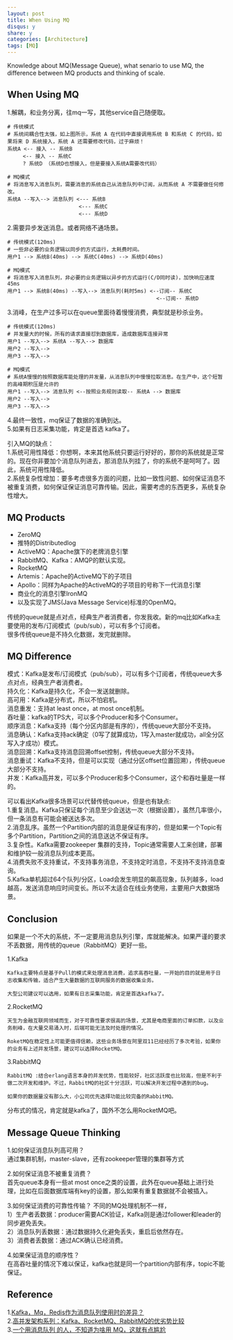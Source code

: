 ```yaml
---
layout: post
title: When Using MQ
disqus: y
share: y
categories: [Architecture]
tags: [MQ]
---
```


Knowledge about MQ(Message Queue), what senario to use MQ, the difference between MQ products and thinking of scale.

When Using MQ
-------------
1.解耦，和业务分离，往mq一写，其他service自己随便取。 
```
# 传统模式
# 系统间耦合性太强，如上图所示，系统 A 在代码中直接调用系统 B 和系统 C 的代码，如果将来 D 系统接入，系统 A 还需要修改代码，过于麻烦！
系统A <-- 接入 -- 系统B
     <-- 接入 -- 系统C
     ? 系统D （系统D也想接入，但是要接入系统A需要改代码）

# MQ模式
# 将消息写入消息队列，需要消息的系统自己从消息队列中订阅，从而系统 A 不需要做任何修改。
系统A --写入--> 消息队列 <--- 系统B
                       <--- 系统C
                       <--- 系统D
```
2.需要异步发送消息。或者网络不通场景。
```
# 传统模式(120ms)
# 一些非必要的业务逻辑以同步的方式运行，太耗费时间。
用户1 --> 系统B(40ms) --> 系统C(40ms) --> 系统D(40ms)

# MQ模式
# 将消息写入消息队列，非必要的业务逻辑以异步的方式运行(C/D同时读)，加快响应速度 45ms
用户1 --> 系统B(40ms) --写入--> 消息队列(耗时5ms) <--订阅-- 系统C
                                                <--订阅-- 系统D
```
3.消峰，在生产过多可以在queue里面待着慢慢消费，典型就是秒杀业务。  
```
# 传统模式(120ms)
# 并发量大的时候，所有的请求直接怼到数据库，造成数据库连接异常
用户1 --写入--> 系统A --写入--> 数据库
用户2 --写入-->                        
用户3 --写入-->		

# MQ模式
# 系统A慢慢的按照数据库能处理的并发量，从消息队列中慢慢拉取消息。在生产中，这个短暂的高峰期积压是允许的
用户1 --写入--> 消息队列 <--按照业务规则读取-- 系统A --> 数据库
用户2 --写入-->                        
用户3 --写入-->				
```
4.最终一致性，mq保证了数据的准确到达。  
5.如果有日志采集功能，肯定是首选 kafka了。  

引入MQ的缺点：  
1.系统可用性降低：你想啊，本来其他系统只要运行好好的，那你的系统就是正常的。现在你非要加个消息队列进去，那消息队列挂了，你的系统不是呵呵了。因此，系统可用性降低。  
2.系统复杂性增加：要多考虑很多方面的问题，比如一致性问题、如何保证消息不被重复消费，如何保证保证消息可靠传输。因此，需要考虑的东西更多，系统复杂性增大。  

MQ Products
-----------
* ZeroMQ
* 推特的Distributedlog
* ActiveMQ：Apache旗下的老牌消息引擎
* RabbitMQ、Kafka：AMQP的默认实现。
* RocketMQ
* Artemis：Apache的ActiveMQ下的子项目
* Apollo：同样为Apache的ActiveMQ的子项目的号称下一代消息引擎
* 商业化的消息引擎IronMQ
* 以及实现了JMS(Java Message Service)标准的OpenMQ。

传统的queue就是点对点，经典生产者消费者，你发我收。新的mq比如Kafka主要使用的发布/订阅模式（pub/sub），可以有多个订阅者。  
很多传统queue是不持久化数据，发完就删除。  

MQ Difference
-------------
模式：Kafka是发布/订阅模式（pub/sub），可以有多个订阅者，传统queue大多点对点，经典生产者消费者。   
持久化：Kafka是持久化，不会一发送就删除。  
高可用：Kafka是分布式，所以不怕宕机。  
消息重发：支持at least once，at most once机制。  
吞吐量：kafka的TPS大，可以多个Producer和多个Consumer。  
顺序消息：Kafka支持（每个分区内部是有序的），传统queue大部分不支持。  
消息确认：Kafka支持ack确定（0写了就算成功，1写入master就成功，all全分区写入才成功）模式。  
消息回溯：Kafka支持消息回溯offset控制，传统queue大部分不支持。  
消息重试：Kafka不支持，但是可以实现（通过分区offset位置回溯），传统queue大部分不支持。  
并发：Kafka高并发，可以多个Producer和多个Consumer，这个和吞吐量是一样的。  

可以看出Kafka很多场景可以代替传统queue，但是也有缺点:  
1.重复消息。Kafka只保证每个消息至少会送达一次（根据设置），虽然几率很小，但一条消息有可能会被送达多次。  
2.消息乱序。虽然一个Partition内部的消息是保证有序的，但是如果一个Topic有多个Partition，Partition之间的消息送达不保证有序。  
3.复杂性。Kafka需要zookeeper 集群的支持，Topic通常需要人工来创建，部署和维护较一般消息队列成本更高。  
4.消费失败不支持重试，不支持事务消息，不支持定时消息，不支持不支持消息查询。  
5.Kafka单机超过64个队列/分区，Load会发生明显的飙高现象，队列越多，load越高，发送消息响应时间变长。所以不太适合在线业务使用，主要用户大数据场景。  

Conclusion
-----------
如果是一个不大的系统，不一定要用消息队列引擎，库就能解决。如果严谨的要求不丢数据，用传统的queue（RabbitMQ）更好一些。

1.Kafka  
```
Kafka主要特点是基于Pull的模式来处理消息消费，追求高吞吐量，一开始的目的就是用于日志收集和传输，适合产生大量数据的互联网服务的数据收集业务。  

大型公司建议可以选用，如果有日志采集功能，肯定是首选kafka了。  
```

2.RocketMQ
```
天生为金融互联网领域而生，对于可靠性要求很高的场景，尤其是电商里面的订单扣款，以及业务削峰，在大量交易涌入时，后端可能无法及时处理的情况。

RoketMQ在稳定性上可能更值得信赖，这些业务场景在阿里双11已经经历了多次考验，如果你的业务有上述并发场景，建议可以选择RocketMQ。
```

3.RabbitMQ
```
RabbitMQ :结合erlang语言本身的并发优势，性能较好，社区活跃度也比较高，但是不利于做二次开发和维护。不过，RabbitMQ的社区十分活跃，可以解决开发过程中遇到的bug。

如果你的数据量没有那么大，小公司优先选择功能比较完备的RabbitMQ。
```

分布式的情况，肯定就是kafka了，国外不怎么用RocketMQ吧。

Message Queue Thinking
---------------------
1.如何保证消息队列高可用？  
通过集群机制，master-slave，还有zookeeper管理的集群等方式

2.如何保证消息不被重复消费？  
首先queue本身有一些at most once之类的设置，此外在queue基础上进行处理，比如在后面数据库端有key的设置，那么如果有重复数据就不会被插入。

3.如何保证消费的可靠性传输？ 
不同的MQ处理机制不一样，  
1）生产者丢数据：producer需要ACK验证，Kafka则是通过follower和leader的同步避免丢失。  
2）消息队列丢数据：通过数据持久化避免丢失，重启后依然存在。  
3）消费者丢数据：通过ACK确认已经消费。  

4.如果保证消息的顺序性？  
在高吞吐量的情况下难以保证，kafka也就是同一个partition内部有序，topic不能保证。

Reference
---------
1.[Kafka，Mq，Redis作为消息队列使用时的差异？](https://www.zhihu.com/question/43557507)  
2.[高并发架构系列：Kafka、RocketMQ、RabbitMQ的优劣势比较](https://blog.csdn.net/weixin_34197488/article/details/89544910?utm_medium=distribute.pc_relevant.none-task-blog-BlogCommendFromMachineLearnPai2-1.control&dist_request_id=&depth_1-utm_source=distribute.pc_relevant.none-task-blog-BlogCommendFromMachineLearnPai2-1.control)  
3.[一个用消息队列 的人，不知道为啥用 MQ，这就有点尴尬](https://learnku.com/articles/36282)  




